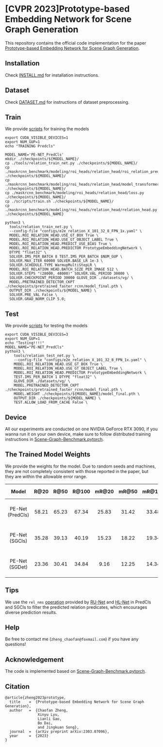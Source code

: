 # [CVPR 2023]Prototype-based Embedding Network for Scene Graph Generation

This repository contains the official code implementation for the paper [Prototype-based Embedding Network for Scene Graph Generation](https://arxiv.org/abs/2303.07096).

## Installation
Check [INSTALL.md](./INSTALL.md) for installation instructions.

## Dataset

Check [DATASET.md](./DATASET.md) for instructions of dataset preprocessing.

## Train
We provide [scripts](./scripts/train.sh) for training the models
```
export CUDA_VISIBLE_DEVICES=1
export NUM_GUP=1
echo "TRAINING Predcls"

MODEL_NAME='PE-NET_PredCls'
mkdir ./checkpoints/${MODEL_NAME}/
cp ./tools/relation_train_net.py ./checkpoints/${MODEL_NAME}/
cp ./maskrcnn_benchmark/modeling/roi_heads/relation_head/roi_relation_predictors.py ./checkpoints/${MODEL_NAME}/
cp ./maskrcnn_benchmark/modeling/roi_heads/relation_head/model_transformer.py ./checkpoints/${MODEL_NAME}/
cp ./maskrcnn_benchmark/modeling/roi_heads/relation_head/loss.py ./checkpoints/${MODEL_NAME}/
cp ./scripts/train.sh ./checkpoints/${MODEL_NAME}/
cp ./maskrcnn_benchmark/modeling/roi_heads/relation_head/relation_head.py ./checkpoints/${MODEL_NAME}

python3 \
  tools/relation_train_net.py \
  --config-file "configs/e2e_relation_X_101_32_8_FPN_1x.yaml" \
  MODEL.ROI_RELATION_HEAD.USE_GT_BOX True \
  MODEL.ROI_RELATION_HEAD.USE_GT_OBJECT_LABEL True \
  MODEL.ROI_RELATION_HEAD.PREDICT_USE_BIAS True \
  MODEL.ROI_RELATION_HEAD.PREDICTOR PrototypeEmbeddingNetwork \
  DTYPE "float32" \
  SOLVER.IMS_PER_BATCH 8 TEST.IMS_PER_BATCH $NUM_GUP \
  SOLVER.MAX_ITER 60000 SOLVER.BASE_LR 1e-3 \
  SOLVER.SCHEDULE.TYPE WarmupMultiStepLR \
  MODEL.ROI_RELATION_HEAD.BATCH_SIZE_PER_IMAGE 512 \
  SOLVER.STEPS "(28000, 48000)" SOLVER.VAL_PERIOD 30000 \
  SOLVER.CHECKPOINT_PERIOD 30000 GLOVE_DIR ./datasets/vg/ \
  MODEL.PRETRAINED_DETECTOR_CKPT ./checkpoints/pretrained_faster_rcnn/model_final.pth \
  OUTPUT_DIR ./checkpoints/${MODEL_NAME} \
  SOLVER.PRE_VAL False \
  SOLVER.GRAD_NORM_CLIP 5.0;

```

## Test
We provide [scripts](./scripts/test.sh) for testing the models
```
export CUDA_VISIBLE_DEVICES=3
export NUM_GUP=1
echo "Testing!!!!"
MODEL_NAME="PE-NET_PredCls"
python3 \
    tools/relation_test_net.py \
    --config-file "configs/e2e_relation_X_101_32_8_FPN_1x.yaml" \
    MODEL.ROI_RELATION_HEAD.USE_GT_BOX True \
    MODEL.ROI_RELATION_HEAD.USE_GT_OBJECT_LABEL True \
    MODEL.ROI_RELATION_HEAD.PREDICTOR PrototypeEmbeddingNetwork \
    TEST.IMS_PER_BATCH 1 DTYPE "float32" \
    GLOVE_DIR ./datasets/vg/ \
    MODEL.PRETRAINED_DETECTOR_CKPT ./checkpoints/pretrained_faster_rcnn/model_final.pth \
    MODEL.WEIGHT ./checkpoints/${MODEL_NAME}/model_final.pth \
    OUTPUT_DIR ./checkpoints/${MODEL_NAME} \
    TEST.ALLOW_LOAD_FROM_CACHE False \
```


## Device

All our experiments are conducted on one NVIDIA GeForce RTX 3090, if you wanna run it on your own device, make sure to follow distributed training instructions in [Scene-Graph-Benchmark.pytorch](https://github.com/KaihuaTang/Scene-Graph-Benchmark.pytorch).



## The Trained Model Weights

We provide the weights for the  model. Due to random seeds and machines, they are not completely consistent with those reported in the paper, but they are within the allowable error range.

|      Model       | R@20  | R@50  | R@100 | mR@20 | mR@50 | mR@100 |                         Google Drive                         |
| :--------------: | :---: | :---: | :---: | :---: | :---: | :----: | :----------------------------------------------------------: |
| PE-Net (PredCls) | 58.21 | 65.23 | 67.34 | 25.83 | 31.42 | 33.48  | [Model Link](https://drive.google.com/file/d/1rjsLs3N33iiOB5xYO7zetNhR7ebi385W/view?usp=share_link) \| [Log Link](https://drive.google.com/file/d/1YK0dLWVkmfWQjpreBdeWi4H0XyV61XMl/view?usp=share_link) |
|  PE-Net (SGCls)  | 35.28 | 39.13 | 40.19 | 15.23 | 18.22 | 19.34  | [Model Link](https://drive.google.com/file/d/1uRl-O-yXmpCs__l_V-WTdYtbWPl57M1B/view?usp=share_link) \| [Log Link](https://drive.google.com/file/d/13mjhmEEvQtwHeinrrbgIJFgDQSuryvCL/view?usp=share_link) |
|  PE-Net (SGDet)  | 23.36 | 30.41 | 34.84 | 9.16  | 12.25 | 14.34  | [Model Link](https://drive.google.com/file/d/1Ed6PkATiig0xpFuQYL-G5trFifhPpc0C/view?usp=share_link) \| [Log Link](https://drive.google.com/file/d/1cweQarIDB0PWCA3Xt94-_AGItdw6EQ5h/view?usp=share_link) |

## Tips

We use the `rel_nms` [operation](./maskrcnn_benchmark/data/datasets/evaluation/vg/sgg_eval.py) provided by [RU-Net](https://github.com/siml3/RU-Net/blob/main/maskrcnn_benchmark/data/datasets/evaluation/vg/sgg_eval.py) and [HL-Net](https://github.com/siml3/HL-Net/blob/main/maskrcnn_benchmark/data/datasets/evaluation/vg/sgg_eval.py) in PredCls and SGCls to filter the predicted relation predicates, which encourages diverse prediction results. 

## Help

Be free to contact me (`zheng_chaofan@foxmail.com`) if you have any questions!

## Acknowledgement

The code is implemented based on [Scene-Graph-Benchmark.pytorch](https://github.com/KaihuaTang/Scene-Graph-Benchmark.pytorch).

## Citation

```
@article{zheng2023prototype,
  title    =  {Prototype-based Embedding Network for Scene Graph Generation},
  author   =  {Chaofan Zheng, 
               Xinyu Lyu, 
               Lianli Gao, 
               Bo Dai, 
               and Jingkuan Song},
  journal  =  {arXiv preprint arXiv:2303.07096},
  year     =  {2023}
}
```

